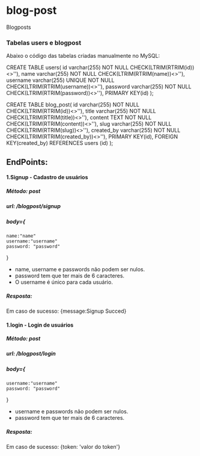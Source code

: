 # blog-post
Blogposts

### Tabelas users e blogpost
Abaixo o código das tabelas criadas manualmente no MySQL:

CREATE TABLE users(
	id varchar(255) NOT NULL CHECK(LTRIM(RTRIM(id))<>''),
    name varchar(255) NOT NULL CHECK(LTRIM(RTRIM(name))<>''),
    username varchar(255) UNIQUE NOT NULL CHECK(LTRIM(RTRIM(username))<>''),
    password varchar(255) NOT NULL CHECK(LTRIM(RTRIM(password))<>''),
    PRIMARY KEY(id)
);


CREATE TABLE blog_post(
	id varchar(255) NOT NULL CHECK(LTRIM(RTRIM(id))<>''),
	title varchar(255) NOT NULL CHECK(LTRIM(RTRIM(title))<>''),
	content TEXT NOT NULL CHECK(LTRIM(RTRIM(content))<>''),
	slug varchar(255) NOT NULL CHECK(LTRIM(RTRIM(slug))<>''),
	created_by varchar(255) NOT NULL CHECK(LTRIM(RTRIM(created_by))<>''),
    PRIMARY KEY(id),
    FOREIGN KEY(created_by) REFERENCES users (id)
);




## EndPoints:
#### 1.Signup - Cadastro de usuários

##### Método: post
##### url: /blogpost/signup
##### body={
    name:"name"
    username:"username"
    password: "password"
}

* name, username e passwords não podem ser nulos.
* password tem que ter mais de 6 caracteres.
* O username é único para cada usuário.

##### Resposta:
Em caso de sucesso: {message:Signup Succed} 
#### 1.login - Login de usuários

##### Método: post
##### url: /blogpost/login
##### body={
    username:"username"
    password: "password"
}

* username e passwords não podem ser nulos.
* password tem que ter mais de 6 caracteres.

##### Resposta:
Em caso de sucesso: {token: 'valor do token'}